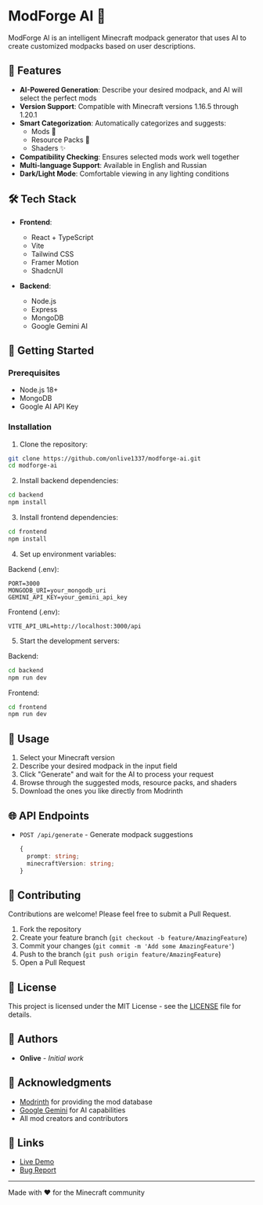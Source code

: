 # ModForge AI 🚀

ModForge AI is an intelligent Minecraft modpack generator that uses AI to create customized modpacks based on user descriptions.


## 🌟 Features

- **AI-Powered Generation**: Describe your desired modpack, and AI will select the perfect mods
- **Version Support**: Compatible with Minecraft versions 1.16.5 through 1.20.1
- **Smart Categorization**: Automatically categorizes and suggests:
  - Mods 🔧
  - Resource Packs 🎨
  - Shaders ✨
- **Compatibility Checking**: Ensures selected mods work well together
- **Multi-language Support**: Available in English and Russian
- **Dark/Light Mode**: Comfortable viewing in any lighting conditions

## 🛠️ Tech Stack

- **Frontend**:
  - React + TypeScript
  - Vite
  - Tailwind CSS
  - Framer Motion
  - ShadcnUI

- **Backend**:
  - Node.js
  - Express
  - MongoDB
  - Google Gemini AI

## 🚀 Getting Started

### Prerequisites

- Node.js 18+
- MongoDB
- Google AI API Key

### Installation

1. Clone the repository:
```bash
git clone https://github.com/onlive1337/modforge-ai.git
cd modforge-ai
```

2. Install backend dependencies:
```bash
cd backend
npm install
```

3. Install frontend dependencies:
```bash
cd frontend
npm install
```

4. Set up environment variables:

Backend (.env):
```env
PORT=3000
MONGODB_URI=your_mongodb_uri
GEMINI_API_KEY=your_gemini_api_key
```

Frontend (.env):
```env
VITE_API_URL=http://localhost:3000/api
```

5. Start the development servers:

Backend:
```bash
cd backend
npm run dev
```

Frontend:
```bash
cd frontend
npm run dev
```

## 📝 Usage

1. Select your Minecraft version
2. Describe your desired modpack in the input field
3. Click "Generate" and wait for the AI to process your request
4. Browse through the suggested mods, resource packs, and shaders
5. Download the ones you like directly from Modrinth

## 🌐 API Endpoints

- `POST /api/generate` - Generate modpack suggestions
  ```typescript
  {
    prompt: string;
    minecraftVersion: string;
  }
  ```

## 🤝 Contributing

Contributions are welcome! Please feel free to submit a Pull Request.

1. Fork the repository
2. Create your feature branch (`git checkout -b feature/AmazingFeature`)
3. Commit your changes (`git commit -m 'Add some AmazingFeature'`)
4. Push to the branch (`git push origin feature/AmazingFeature`)
5. Open a Pull Request

## 📜 License

This project is licensed under the MIT License - see the [LICENSE](LICENSE) file for details.

## 👥 Authors

- **Onlive** - *Initial work*

## 🙏 Acknowledgments

- [Modrinth](https://modrinth.com/) for providing the mod database
- [Google Gemini](https://deepmind.google/technologies/gemini/) for AI capabilities
- All mod creators and contributors

## 🔗 Links

- [Live Demo](https://onlive.is-a.dev/ModForge-AI/)
- [Bug Report](https://github.com/onlive1337/modforge-ai/issues)

---

Made with ❤️ for the Minecraft community
